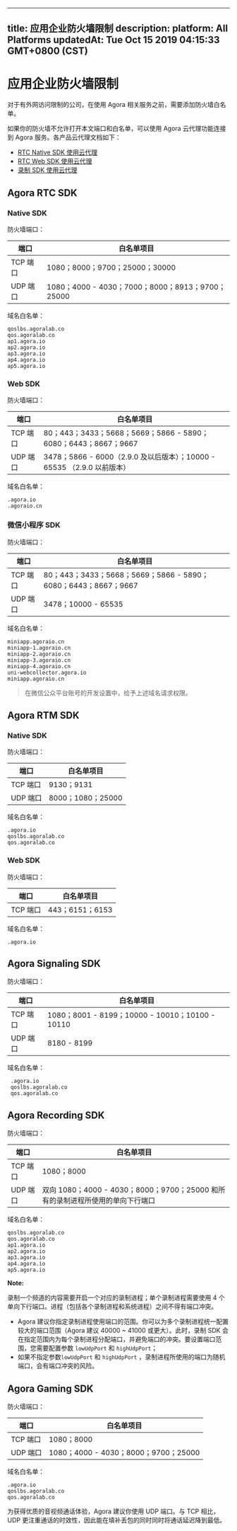 
---
title: 应用企业防火墙限制
description: 
platform: All Platforms
updatedAt: Tue Oct 15 2019 04:15:33 GMT+0800 (CST)
---
# 应用企业防火墙限制
对于有外网访问限制的公司，在使用 Agora 相关服务之前，需要添加防火墙白名单。

如果你的防火墙不允许打开本文端口和白名单，可以使用 Agora 云代理功能连接到 Agora 服务。各产品云代理文档如下：

- [RTC Native SDK 使用云代理](../../cn/Agora%20Platform/cloudproxy_native.md)
- [RTC Web SDK 使用云代理](../../cn/Agora%20Platform/cloud_proxy_web.md)
- [录制 SDK 使用云代理](../../cn/Agora%20Platform/cloudproxy_recording.md)

## Agora RTC SDK

### Native SDK

防火墙端口：

| 端口 | 白名单项目                                       |
| ---------- | ------------------------------------------------ |
| TCP 端口   | 1080；8000；9700；25000；30000                   |
| UDP 端口   | 1080；4000 - 4030；7000；8000；8913；9700；25000 |

域名白名单：

```
qoslbs.agoralab.co
qos.agoralab.co
ap1.agora.io
ap2.agora.io
ap3.agora.io
ap4.agora.io
ap5.agora.io
```

### Web SDK

防火墙端口：

| 端口  | 白名单项目                                                   |
| -------- | ------------------------------------------------------------ |
| TCP 端口 | 80；443；3433；5668；5669；5866 - 5890；6080；6443；8667；9667 |
| UDP 端口 | 3478；5866 - 6000（2.9.0 及以后版本）；10000 - 65535 （2.9.0 以前版本）              |


域名白名单：

```
.agora.io
.agoraio.cn
```

### 微信小程序 SDK

防火墙端口：

| 端口  | 白名单项目                                                   |
| -------- | ------------------------------------------------------------ |
| TCP 端口 | 80；443；3433；5668；5669；5866 - 5890；6080；6443；8667；9667 |
| UDP 端口 | 3478；10000 - 65535                                          |

域名白名单：

```
miniapp.agoraio.cn
miniapp-1.agoraio.cn
miniapp-2.agoraio.cn
miniapp-3.agoraio.cn
miniapp-4.agoraio.cn
uni-webcollector.agora.io
miniapp.agoraio.cn
```

> 在微信公众平台账号的开发设置中，给予上述域名请求权限。

## Agora RTM SDK

### Native SDK

防火墙端口：

|端口 | 白名单项目        |
| -------------- | ----------------- |
| TCP 端口       | 9130；9131        |
| UDP 端口       | 8000；1080；25000 |

域名白名单：

```
.agora.io
qoslbs.agoralab.co
qos.agoralab.co
```

### Web SDK

防火墙端口：

| 端口     | 白名单项目 |
| -------- | ---------- |
| TCP 端口 | 443；6151；6153        |

域名白名单：

```
.agora.io
```

## Agora Signaling SDK

防火墙端口：

| 端口     | 白名单项目        |
| -------- | ----------------- |
| TCP 端口 | 1080；8001 - 8199；10000 - 10010；10100 - 10110 |
| UDP 端口 | 8180 - 8199       |

域名白名单：

```
 .agora.io
 qoslbs.agoralab.co
 qos.agoralab.co
```

## Agora Recording SDK

防火墙端口：

| 端口     | 白名单项目                                                   |
| -------- | ------------------------------------------------------------ |
| TCP 端口 | 1080；8000                                                   |
| UDP 端口 | 双向 1080；4000 - 4030；8000；9700；25000 和所有的录制进程所使用的单向下行端口 |

域名白名单：

```
qoslbs.agoralab.co
qos.agoralab.co
ap1.agora.io
ap2.agora.io
ap3.agora.io
ap4.agora.io
ap5.agora.io
```

**Note:**

录制一个频道的内容需要开启一个对应的录制进程；单个录制进程需要使用 4 个单向下行端口。进程（包括各个录制进程和系统进程）之间不得有端口冲突。
- Agora 建议你指定录制进程使用端口的范围。你可以为多个录制进程统一配置较大的端口范围（Agora 建议 40000 ~ 41000 或更大）。此时，录制 SDK 会在指定范围内为每个录制进程分配端口，并避免端口的冲突。要设置端口范围，您需要配置参数 `lowUdpPort` 和 `highUdpPort`；
- 如果不指定参数`lowUdpPort` 和 `highUdpPort` ，录制进程所使用的端口为随机端口，会有端口冲突的风险。

## Agora Gaming SDK

防火墙端口：

| 端口     | 白名单项目                           |
| -------- | ------------------------------------ |
| TCP 端口 | 1080；8000                           |
| UDP 端口 | 1080；4000 - 4030；8000；9700；25000 |

域名白名单：

```
.agora.io
qoslbs.agoralab.co
qos.agoralab.co
```

为获得优质的音视频通话体验，Agora 建议你使用 UDP 端口。与 TCP 相比，UDP 更注重通话的时效性，因此能在填补丢包的同时同时将通话延迟降到最低。
